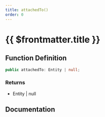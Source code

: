 ```yaml
---
title: attachedTo()
order: 0
---
```


# {{ $frontmatter.title }}

## Function Definition

```ts
public attachedTo: Entity | null;
```

### Returns

* Entity | null

## Documentation

<!--@include: ./parts/attachedTo.md-->
